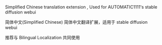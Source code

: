 Simplified Chinese translation extension , Used for AUTOMATIC1111's stable diffusion webui

简体中文(Simplified Chinese)
简体中文翻译扩展，适用于 stable diffusion webui

推荐与 Bilingual Localization 共同使用
